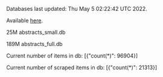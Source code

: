 Databases last updated: Thu May  5 02:22:42 UTC 2022. 

Available [here](https://github.com/cbeauhilton/ash-db/releases).


25M	abstracts_small.db

189M	abstracts_full.db

Current number of items in db:
[{"count(*)": 96904}]

Current number of scraped items in db:
[{"count(*)": 21313}]
